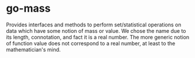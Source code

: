 # go-mass
Provides interfaces and methods to perform set/statistical operations on
data which have some notion of mass or value.  We chose the name due
to its length, connotation, and fact it is a real number.  The more
generic notion of function value does not correspond to a real number,
at least to the mathematician's mind.
